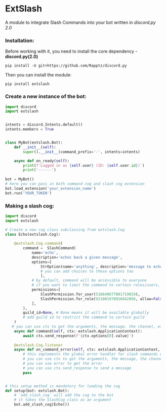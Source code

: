 # ExtSlash 
A module to integrate Slash Commands into your bot written in *discord.py 2.0*

### Installation:
Before working with it, you need to install the core dependency - **discord.py(2.0)**

`pip install -U git+https://github.com/Rapptz/discord.py`

Then you can install the module:

`pip install extslash`

### Create a new instance of the bot:

```python
import discord
import extslash


intents = discord.Intents.default()
intents.members = True


class MyBot(extslash.Bot):
    def __init__(self):
        super().__init__(command_prefix='-', intents=intents)

    async def on_ready(self):
        print(f'Logged in as {self.user} (ID: {self.user.id})')
        print('------')
        
bot = MyBot()
# here you can pass in both command cog and slash cog extension
bot.load_extension('your_extension_name')
bot.run('YOUR_TOKEN')
```
### Making a slash cog:
```python
import discord
import extslash

# Create a new cog class subclassing from extslash.Cog
class Echo(extslash.Cog):
    
    @extslash.Cog.command(
        command =  SlashCommand(
            name='echo',
            description='echos back a given message',
            options=[
                StrOption(name='anything', description='message to echo back')
                # you can add choices to these options too 
                ],
            # by default, command will be accessible to everyone
            # if you want to limit the command to certain roles/users, you can add them here,
            permissions=[
                SlashPermission.for_user(516649677001719819),
                SlashPermission.for_role(921001978916642856, allow=False),
            ],
        ),
        guild_id=None, # None means it will be available globally
        # add guild id to restrict the command to certain guild
    )
   # you can use ctx to get the arguments, the message, the channel, etc.
    async def command(self, ctx: extslash.ApplicationContext):
        await ctx.send_response(f'{ctx.options[0].value}')
    
    @extslash.Cog.listener
    async def on_command_error(self, ctx: extslash.ApplicationContext, error):
        # this implements the global error handler for slash commands only 
        # you can use ctx to get the arguments, the message, the channel, etc.
        # you can use error to get the error
        # you can use ctx.send_response to send a message
        pass


# this setup method is mandatory for loading the cog
def setup(bot: extslash.Bot):
    # `add_slash_cog` will add the cog to the bot
    # it takes the SlashCog class as an argument
    bot.add_slash_cog(Echo())

```
